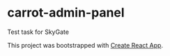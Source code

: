 # carrot-admin-panel
Test task for SkyGate

This project was bootstrapped with [Create React App](https://github.com/facebookincubator/create-react-app).